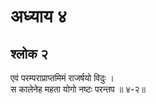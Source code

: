 # अध्याय ४

## श्लोक २

एवं परम्पराप्राप्तमिमं राजर्षयो विदुः ।<br>स कालेनेह महता योगो नष्टः परन्तप ॥ ४-२॥<br><br>

